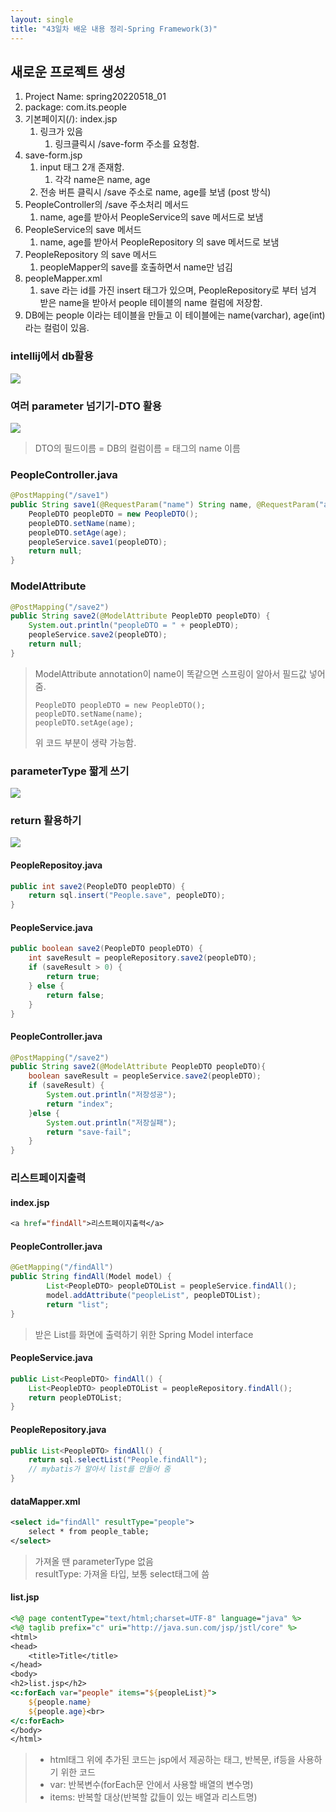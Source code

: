 ```yaml
---
layout: single
title: "43일차 배운 내용 정리-Spring Framework(3)"
---
```


## 새로운 프로젝트 생성
 1. Project Name: spring20220518_01
 2. package: com.its.people
 3. 기본페이지(/): index.jsp
     1. 링크가 있음
         1. 링크클릭시 /save-form 주소를 요청함. 
 4. save-form.jsp
     1. input 태그 2개 존재함. 
         1. 각각 name은 name, age
     2. 전송 버튼 클릭시 /save 주소로 name, age를 보냄 (post 방식)
 5. PeopleController의 /save 주소처리 메서드 
     1. name, age를 받아서 PeopleService의 save 메서드로 보냄 
 6. PeopleService의 save 메서드 
     1. name, age를 받아서 PeopleRepository 의 save 메서드로 보냄 
 7. PeopleRepository 의 save 메서드 
     1. peopleMapper의 save를 호출하면서 name만 넘김 
 8. peopleMapper.xml
     1. save 라는 id를 가진 insert 태그가 있으며, PeopleRepository로 부터 넘겨 받은 name을 받아서 people 테이블의 name 컬럼에 저장함. 
 9. DB에는 people 이라는 테이블을 만들고 이 테이블에는 name(varchar), age(int)라는 컬럼이 있음.

### intellij에서 db활용
<img src="..\assets\images\2022-05-18-1110.excalidraw.svg">

### 여러 parameter 넘기기-DTO 활용
<img src="..\assets\images\2022-05-18-1111.excalidraw.svg">

>DTO의 필드이름 = DB의 컬럼이름 = 태그의 name 이름

### PeopleController.java
```java
@PostMapping("/save1")
public String save1(@RequestParam("name") String name, @RequestParam("age") int age) {
    PeopleDTO peopleDTO = new PeopleDTO();
    peopleDTO.setName(name);
    peopleDTO.setAge(age);
    peopleService.save1(peopleDTO);
    return null;
}
```

### ModelAttribute
```java
@PostMapping("/save2")
public String save2(@ModelAttribute PeopleDTO peopleDTO) {
    System.out.println("peopleDTO = " + peopleDTO);
    peopleService.save2(peopleDTO);
    return null;
}
```
> ModelAttribute annotation이 name이 똑같으면 스프링이 알아서 필드값 넣어줌.
>```
>PeopleDTO peopleDTO = new PeopleDTO();
>peopleDTO.setName(name);  
>peopleDTO.setAge(age);  
>```
>위 코드 부분이 생략 가능함.

### parameterType 짧게 쓰기
<img src="..\assets\images\2022-05-18-1255.excalidraw.svg">

### return 활용하기
<img src="..\assets\images\2022-05-18-1256.excalidraw.svg">

#### PeopleRepositoy.java
```java
public int save2(PeopleDTO peopleDTO) {
    return sql.insert("People.save", peopleDTO);
}
```

#### PeopleService.java
```java
public boolean save2(PeopleDTO peopleDTO) {
    int saveResult = peopleRepository.save2(peopleDTO);
    if (saveResult > 0) {
        return true;
    } else {
        return false;
    }
}
```

#### PeopleController.java
```java
@PostMapping("/save2")
public String save2(@ModelAttribute PeopleDTO peopleDTO){ 
    boolean saveResult = peopleService.save2(peopleDTO);
    if (saveResult) {
        System.out.println("저장성공");
        return "index";
    }else {
        System.out.println("저장실패");
        return "save-fail";
    }
}
```

### 리스트페이지출력
#### index.jsp
```jsp
<a href="findAll">리스트페이지출력</a>
```

#### PeopleController.java
```java
@GetMapping("/findAll")
public String findAll(Model model) {
        List<PeopleDTO> peopleDTOList = peopleService.findAll();
        model.addAttribute("peopleList", peopleDTOList);
        return "list";
}
```
> 받은 List를 화면에 출력하기 위한 Spring Model interface

#### PeopleService.java
```java
public List<PeopleDTO> findAll() {
    List<PeopleDTO> peopleDTOList = peopleRepository.findAll();
    return peopleDTOList;
}
```

#### PeopleRepository.java
```java
public List<PeopleDTO> findAll() {
    return sql.selectList("People.findAll");
    // mybatis가 알아서 list를 만들어 줌
}
```

#### dataMapper.xml
```xml
<select id="findAll" resultType="people">
    select * from people_table;
</select>
```
>가져올 땐 parameterType 없음  
resultType: 가져올 타입, 보통 select태그에 씀

#### list.jsp
```jsp
<%@ page contentType="text/html;charset=UTF-8" language="java" %>
<%@ taglib prefix="c" uri="http://java.sun.com/jsp/jstl/core" %>
<html>
<head>
    <title>Title</title>
</head>
<body>
<h2>list.jsp</h2>
<c:forEach var="people" items="${peopleList}">
    ${people.name}
    ${people.age}<br>
</c:forEach>
</body>
</html>
```
>- html태그 위에 추가된 코드는 jsp에서 제공하는 태그, 반복문, if등을 사용하기 위한 코드
>- var: 반복변수(forEach문 안에서 사용할 배열의 변수명)
>- items: 반복할 대상(반복할 값들이 있는 배열과 리스트명)

